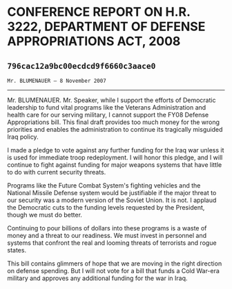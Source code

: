 # CONFERENCE REPORT ON H.R. 3222, DEPARTMENT OF DEFENSE APPROPRIATIONS  ACT, 2008
## `796cac12a9bc00ecdcd9f6660c3aace0`
`Mr. BLUMENAUER — 8 November 2007`

---


Mr. BLUMENAUER. Mr. Speaker, while I support the efforts of 
Democratic leadership to fund vital programs like the Veterans 
Administration and health care for our serving military, I cannot 
support the FY08 Defense Appropriations bill. This final draft provides 
too much money for the wrong priorities and enables the administration 
to continue its tragically misguided Iraq policy.

I made a pledge to vote against any further funding for the Iraq war 
unless it is used for immediate troop redeployment. I will honor this 
pledge, and I will continue to fight against funding for major weapons 
systems that have little to do with current security threats.

Programs like the Future Combat System's fighting vehicles and the 
National Missile Defense system would be justifiable if the major 
threat to our security was a modern version of the Soviet Union. It is 
not. I applaud the Democratic cuts to the funding levels requested by 
the President, though we must do better.

Continuing to pour billions of dollars into these programs is a waste 
of money and a threat to our readiness. We must invest in personnel and 
systems that confront the real and looming threats of terrorists and 
rogue states.

This bill contains glimmers of hope that we are moving in the right 
direction on defense spending. But I will not vote for a bill that 
funds a Cold War-era military and approves any additional funding for 
the war in Iraq.
